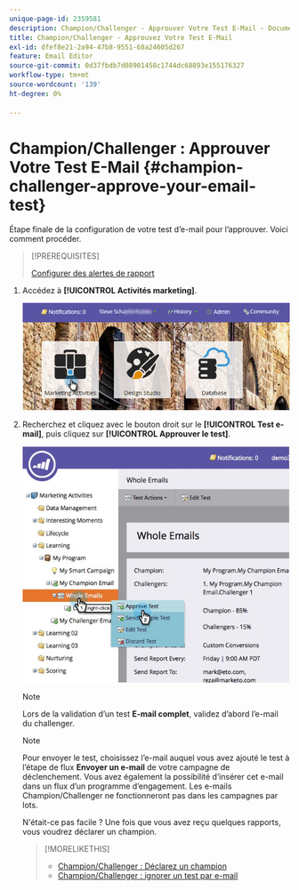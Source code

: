 ```yaml
---
unique-page-id: 2359581
description: Champion/Challenger - Approuver Votre Test E-Mail - Documents Marketo - Documentation Du Produit
title: Champion/Challenger - Approuvez Votre Test E-Mail
exl-id: dfef8e21-2a94-47b8-9551-68a24605d267
feature: Email Editor
source-git-commit: 0d37fbdb7d08901458c1744dc68893e155176327
workflow-type: tm+mt
source-wordcount: '139'
ht-degree: 0%

---
```


# Champion/Challenger : Approuver Votre Test E-Mail {#champion-challenger-approve-your-email-test}

Étape finale de la configuration de votre test d’e-mail pour l’approuver. Voici comment procéder.

>[!PREREQUISITES]
>
>[Configurer des alertes de rapport](/help/marketo/product-docs/email-marketing/general/functions-in-the-editor/email-tests-champion-challenger/champion-challenger-analytics.md#configure-report-alerts)

1. Accédez à **[!UICONTROL Activités marketing]**.

   ![](assets/login-marketing-activities-1.png)

1. Recherchez et cliquez avec le bouton droit sur le **[!UICONTROL Test e-mail]**, puis cliquez sur **[!UICONTROL Approuver le test]**.

   ![](assets/champion3.jpg)

   >[!NOTE]
   >
   >Lors de la validation d’un test **E-mail complet**, validez d’abord l’e-mail du challenger.

   >[!NOTE]
   >
   >Pour envoyer le test, choisissez l’e-mail auquel vous avez ajouté le test à l’étape de flux **Envoyer un e-mail** de votre campagne de déclenchement. Vous avez également la possibilité d’insérer cet e-mail dans un flux d’un programme d’engagement. Les e-mails Champion/Challenger ne fonctionneront pas dans les campagnes par lots.

   N&#39;était-ce pas facile ? Une fois que vous avez reçu quelques rapports, vous voudrez déclarer un champion.

   >[!MORELIKETHIS]
   >
   >* [Champion/Challenger : Déclarez un champion](/help/marketo/product-docs/email-marketing/general/functions-in-the-editor/email-tests-champion-challenger/champion-challenger-declare-a-champion.md)
   >* [Champion/Challenger : ignorer un test par e-mail](/help/marketo/product-docs/email-marketing/general/functions-in-the-editor/email-tests-champion-challenger/champion-challenger-discard-an-email-test.md)
